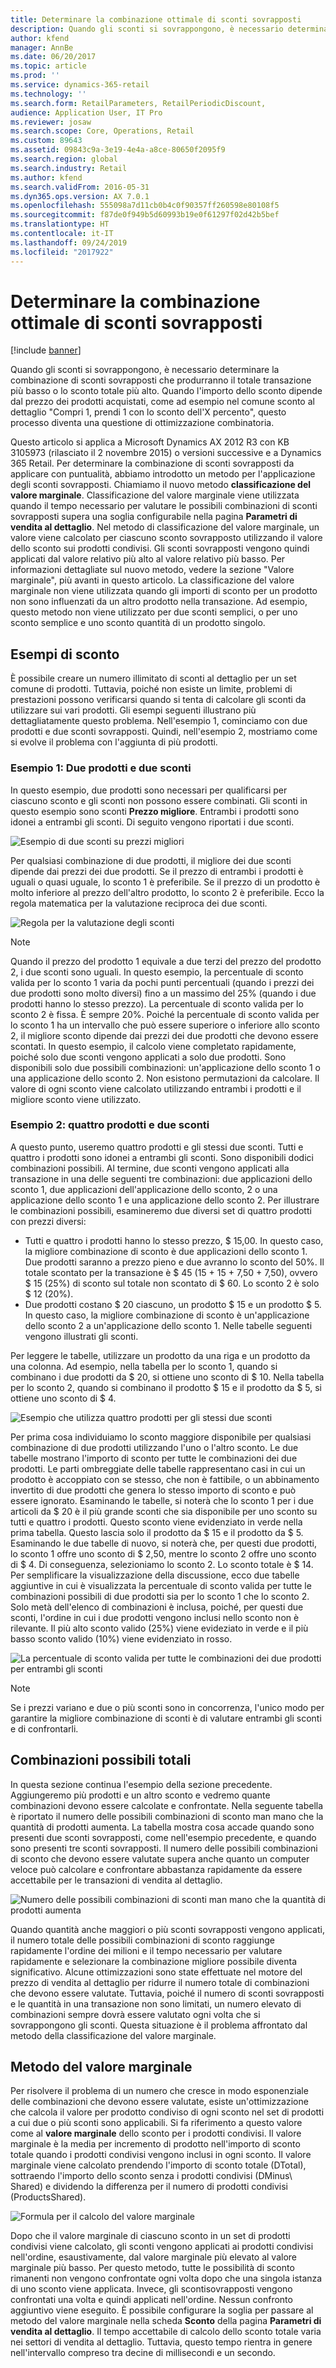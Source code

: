```yaml
---
title: Determinare la combinazione ottimale di sconti sovrapposti
description: Quando gli sconti si sovrappongono, è necessario determinare la combinazione di sconti sovrapposti che produrranno il totale transazione più basso o lo sconto totale più alto. Quando l'importo dello sconto dipende dal prezzo dei prodotti acquistati, come ad esempio nel comune sconto al dettaglio "Compri 1, prendi 1 con lo sconto dell'X%", questo processo diventa una questione di ottimizzazione combinatoria.
author: kfend
manager: AnnBe
ms.date: 06/20/2017
ms.topic: article
ms.prod: ''
ms.service: dynamics-365-retail
ms.technology: ''
ms.search.form: RetailParameters, RetailPeriodicDiscount,
audience: Application User, IT Pro
ms.reviewer: josaw
ms.search.scope: Core, Operations, Retail
ms.custom: 89643
ms.assetid: 09843c9a-3e19-4e4a-a8ce-80650f2095f9
ms.search.region: global
ms.search.industry: Retail
ms.author: kfend
ms.search.validFrom: 2016-05-31
ms.dyn365.ops.version: AX 7.0.1
ms.openlocfilehash: 555098a7d11cb0b4c0f90357ff260598e80108f5
ms.sourcegitcommit: f87de0f949b5d60993b19e0f61297f02d42b5bef
ms.translationtype: HT
ms.contentlocale: it-IT
ms.lasthandoff: 09/24/2019
ms.locfileid: "2017922"
---
```

# <a name="determine-the-optimal-combination-of-overlapping-discounts"></a>Determinare la combinazione ottimale di sconti sovrapposti

[!include [banner](includes/banner.md)]

Quando gli sconti si sovrappongono, è necessario determinare la combinazione di sconti sovrapposti che produrranno il totale transazione più basso o lo sconto totale più alto. Quando l'importo dello sconto dipende dal prezzo dei prodotti acquistati, come ad esempio nel comune sconto al dettaglio "Compri 1, prendi 1 con lo sconto dell'X percento", questo processo diventa una questione di ottimizzazione combinatoria.

Questo articolo si applica a Microsoft Dynamics AX 2012 R3 con KB 3105973 (rilasciato il 2 novembre 2015) o versioni successive e a Dynamics 365 Retail. Per determinare la combinazione di sconti sovrapposti da applicare con puntualità, abbiamo introdotto un metodo per l'applicazione degli sconti sovrapposti. Chiamiamo il nuovo metodo **classificazione del valore marginale**. Classificazione del valore marginale viene utilizzata quando il tempo necessario per valutare le possibili combinazioni di sconti sovrapposti supera una soglia configurabile nella pagina **Parametri di vendita al dettaglio**. Nel metodo di classificazione del valore marginale, un valore viene calcolato per ciascuno sconto sovrapposto utilizzando il valore dello sconto sui prodotti condivisi. Gli sconti sovrapposti vengono quindi applicati dal valore relativo più alto al valore relativo più basso. Per informazioni dettagliate sul nuovo metodo, vedere la sezione "Valore marginale", più avanti in questo articolo. La classificazione del valore marginale non viene utilizzata quando gli importi di sconto per un prodotto non sono influenzati da un altro prodotto nella transazione. Ad esempio, questo metodo non viene utilizzato per due sconti semplici, o per uno sconto semplice e uno sconto quantità di un prodotto singolo.

## <a name="discount-examples"></a>Esempi di sconto

È possibile creare un numero illimitato di sconti al dettaglio per un set comune di prodotti. Tuttavia, poiché non esiste un limite, problemi di prestazioni possono verificarsi quando si tenta di calcolare gli sconti da utilizzare sui vari prodotti. Gli esempi seguenti illustrano più dettagliatamente questo problema. Nell'esempio 1, cominciamo con due prodotti e due sconti sovrapposti. Quindi, nell'esempio 2, mostriamo come si evolve il problema con l'aggiunta di più prodotti.

### <a name="example-1-two-products-and-two-discounts"></a>Esempio 1: Due prodotti e due sconti

In questo esempio, due prodotti sono necessari per qualificarsi per ciascuno sconto e gli sconti non possono essere combinati. Gli sconti in questo esempio sono sconti **Prezzo migliore**. Entrambi i prodotti sono idonei a entrambi gli sconti. Di seguito vengono riportati i due sconti.

![Esempio di due sconti su prezzi migliori](./media/overlapping-discount-combo-01.jpg)

Per qualsiasi combinazione di due prodotti, il migliore dei due sconti dipende dai prezzi dei due prodotti. Se il prezzo di entrambi i prodotti è uguali o quasi uguale, lo sconto 1 è preferibile. Se il prezzo di un prodotto è molto inferiore al prezzo dell'altro prodotto, lo sconto 2 è preferibile. Ecco la regola matematica per la valutazione reciproca dei due sconti.

![Regola per la valutazione degli sconti](./media/overlapping-discount-combo-02.jpg)

> [!NOTE]
> Quando il prezzo del prodotto 1 equivale a due terzi del prezzo del prodotto 2, i due sconti sono uguali. In questo esempio, la percentuale di sconto valida per lo sconto 1 varia da pochi punti percentuali (quando i prezzi dei due prodotti sono molto diversi) fino a un massimo del 25% (quando i due prodotti hanno lo stesso prezzo). La percentuale di sconto valida per lo sconto 2 è fissa. È sempre 20%. Poiché la percentuale di sconto valida per lo sconto 1 ha un intervallo che può essere superiore o inferiore allo sconto 2, il migliore sconto dipende dai prezzi dei due prodotti che devono essere scontati. In questo esempio, il calcolo viene completato rapidamente, poiché solo due sconti vengono applicati a solo due prodotti. Sono disponibili solo due possibili combinazioni: un'applicazione dello sconto 1 o una applicazione dello sconto 2. Non esistono permutazioni da calcolare. Il valore di ogni sconto viene calcolato utilizzando entrambi i prodotti e il migliore sconto viene utilizzato.

### <a name="example-2-four-products-and-two-discounts"></a>Esempio 2: quattro prodotti e due sconti

A questo punto, useremo quattro prodotti e gli stessi due sconti. Tutti e quattro i prodotti sono idonei a entrambi gli sconti. Sono disponibili dodici combinazioni possibili. Al termine, due sconti vengono applicati alla transazione in una delle seguenti tre combinazioni: due applicazioni dello sconto 1, due applicazioni dell'applicazione dello sconto, 2 o una applicazione dello sconto 1 e una applicazione dello sconto 2. Per illustrare le combinazioni possibili, esamineremo due diversi set di quattro prodotti con prezzi diversi:

- Tutti e quattro i prodotti hanno lo stesso prezzo, $ 15,00. In questo caso, la migliore combinazione di sconto è due applicazioni dello sconto 1. Due prodotti saranno a prezzo pieno e due avranno lo sconto del 50%. Il totale scontato per la transazione è $ 45 (15 + 15 + 7,50 + 7,50), ovvero $ 15 (25%) di sconto sul totale non scontato di $ 60. Lo sconto 2 è solo $ 12 (20%).
- Due prodotti costano $ 20 ciascuno, un prodotto $ 15 e un prodotto $ 5. In questo caso, la migliore combinazione di sconto è un'applicazione dello sconto 2 a un'applicazione dello sconto 1. Nelle tabelle seguenti vengono illustrati gli sconti.

Per leggere le tabelle, utilizzare un prodotto da una riga e un prodotto da una colonna. Ad esempio, nella tabella per lo sconto 1, quando si combinano i due prodotti da $ 20, si ottiene uno sconto di $ 10. Nella tabella per lo sconto 2, quando si combinano il prodotto $ 15 e il prodotto da $ 5, si ottiene uno sconto di $ 4.

![Esempio che utilizza quattro prodotti per gli stessi due sconti](./media/overlapping-discount-combo-03.jpg)

Per prima cosa individuiamo lo sconto maggiore disponibile per qualsiasi combinazione di due prodotti utilizzando l'uno o l'altro sconto. Le due tabelle mostrano l'importo di sconto per tutte le combinazioni dei due prodotti. Le parti ombreggiate delle tabelle rappresentano casi in cui un prodotto è accoppiato con se stesso, che non è fattibile, o un abbinamento invertito di due prodotti che genera lo stesso importo di sconto e può essere ignorato. Esaminando le tabelle, si noterà che lo sconto 1 per i due articoli da $ 20 è il più grande sconti che sia disponibile per uno sconto su tutti e quattro i prodotti. Questo sconto viene evidenziato in verde nella prima tabella. Questo lascia solo il prodotto da $ 15 e il prodotto da $ 5. Esaminando le due tabelle di nuovo, si noterà che, per questi due prodotti, lo sconto 1 offre uno sconto di $ 2,50, mentre lo sconto 2 offre uno sconto di $ 4. Di conseguenza, selezioniamo lo sconto 2. Lo sconto totale è $ 14. Per semplificare la visualizzazione della discussione, ecco due tabelle aggiuntive in cui è visualizzata la percentuale di sconto valida per tutte le combinazioni possibili di due prodotti sia per lo sconto 1 che lo sconto 2. Solo metà dell'elenco di combinazioni è inclusa, poiché, per questi due sconti, l'ordine in cui i due prodotti vengono inclusi nello sconto non è rilevante. Il più alto sconto valido (25%) viene evideziato in verde e il più basso sconto valido (10%) viene evidenziato in rosso.

![La percentuale di sconto valida per tutte le combinazioni dei due prodotti per entrambi gli sconti](./media/overlapping-discount-combo-04.jpg)

> [!NOTE]
> Se i prezzi variano e due o più sconti sono in concorrenza, l'unico modo per garantire la migliore combinazione di sconti è di valutare entrambi gli sconti e di confrontarli.

## <a name="total-possible-combinations"></a>Combinazioni possibili totali

In questa sezione continua l'esempio della sezione precedente. Aggiungeremo più prodotti e un altro sconto e vedremo quante combinazioni devono essere calcolate e confrontate. Nella seguente tabella è riportato il numero delle possibili combinazioni di sconto man mano che la quantità di prodotti aumenta. La tabella mostra cosa accade quando sono presenti due sconti sovrapposti, come nell'esempio precedente, e quando sono presenti tre sconti sovrapposti. Il numero delle possibili combinazioni di sconto che devono essere valutate supera anche quanto un computer veloce può calcolare e confrontare abbastanza rapidamente da essere accettabile per le transazioni di vendita al dettaglio.

![Numero delle possibili combinazioni di sconti man mano che la quantità di prodotti aumenta](./media/overlapping-discount-combo-05.jpg)

Quando quantità anche maggiori o più sconti sovrapposti vengono applicati, il numero totale delle possibili combinazioni di sconto raggiunge rapidamente l'ordine dei milioni e il tempo necessario per valutare rapidamente e selezionare la combinazione migliore possibile diventa significativo. Alcune ottimizzazioni sono state effettuate nel motore del prezzo di vendita al dettaglio per ridurre il numero totale di combinazioni che devono essere valutate. Tuttavia, poiché il numero di sconti sovrapposti e le quantità in una transazione non sono limitati, un numero elevato di combinazioni sempre dovrà essere valutato ogni volta che si sovrappongono gli sconti. Questa situazione è il problema affrontato dal metodo della classificazione del valore marginale.

## <a name="marginal-value-method"></a>Metodo del valore marginale

Per risolvere il problema di un numero che cresce in modo esponenziale delle combinazioni che devono essere valutate, esiste un'ottimizzazione che calcola il valore per prodotto condiviso di ogni sconto nel set di prodotti a cui due o più sconti sono applicabili. Si fa riferimento a questo valore come al **valore marginale** dello sconto per i prodotti condivisi. Il valore marginale è la media per incremento di prodotto nell'importo di sconto totale quando i prodotti condivisi vengono inclusi in ogni sconto. Il valore marginale viene calcolato prendendo l'importo di sconto totale (DTotal), sottraendo l'importo dello sconto senza i prodotti condivisi (DMinus\\ Shared) e dividendo la differenza per il numero di prodotti condivisi (ProductsShared).

![Formula per il calcolo del valore marginale](./media/overlapping-discount-combo-06.jpg)

Dopo che il valore marginale di ciascuno sconto in un set di prodotti condivisi viene calcolato, gli sconti vengono applicati ai prodotti condivisi nell'ordine, esaustivamente, dal valore marginale più elevato al valore marginale più basso. Per questo metodo, tutte le possibilità di sconto rimanenti non vengono confrontate ogni volta dopo che una singola istanza di uno sconto viene applicata. Invece, gli scontisovrapposti vengono confrontati una volta e quindi applicati nell'ordine. Nessun confronto aggiuntivo viene eseguito. È possibile configurare la soglia per passare al metodo del valore marginale nella scheda **Sconto** della pagina **Parametri di vendita al dettaglio**. Il tempo accettabile di calcolo dello sconto totale varia nei settori di vendita al dettaglio. Tuttavia, questo tempo rientra in genere nell'intervallo compreso tra decine di millisecondi e un secondo.
